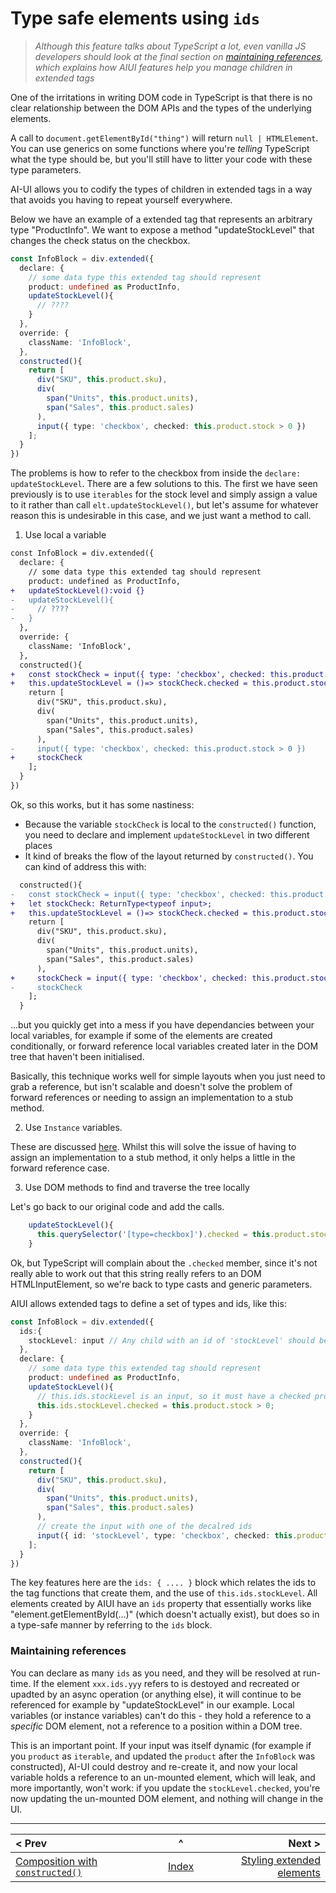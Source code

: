 # Type safe elements using `ids`

> _Although this feature talks about TypeScript a lot, even vanilla JS developers should look at the final section on [maintaining references](#maintaining-references), which explains how AIUI features help you manage children in extended tags_

One of the irritations in writing DOM code in TypeScript is that there is no clear relationship between the DOM APIs and the types of the underlying elements.

A call to `document.getElementById("thing")` will return `null | HTMLElement`. You can use generics on some functions where you're _telling_ TypeScript what the type should be, but you'll still have to litter your code with these type parameters.

AI-UI allows you to codify the types of children in extended tags in a way that avoids you having to repeat yourself everywhere.

Below we have an example of a extended tag that represents an arbitrary type "ProductInfo". We want to expose a method "updateStockLevel" that changes the check status on the checkbox.

```typescript
const InfoBlock = div.extended({
  declare: {
    // some data type this extended tag should represent
    product: undefined as ProductInfo,
    updateStockLevel(){
      // ????
    }
  },
  override: {
    className: 'InfoBlock',
  },
  constructed(){
    return [
      div("SKU", this.product.sku),
      div(
        span("Units", this.product.units),
        span("Sales", this.product.sales)
      ),
      input({ type: 'checkbox', checked: this.product.stock > 0 })
    ];
  }
})

```

The problems is how to refer to the checkbox from inside the `declare: updateStockLevel`. There are a few solutions to this. The first we have seen previously is to use `iterables` for the stock level and simply assign a value to it rather than call `elt.updateStockLevel()`, but let's assume for whatever reason this is undesirable in this case, and we just want a method to call.

1. Use local a variable
```diff
const InfoBlock = div.extended({
  declare: {
    // some data type this extended tag should represent
    product: undefined as ProductInfo,
+   updateStockLevel():void {}
-   updateStockLevel(){
-     // ????
-   }
  },
  override: {
    className: 'InfoBlock',
  },
  constructed(){
+   const stockCheck = input({ type: 'checkbox', checked: this.product.stock > 0 });
+   this.updateStockLevel = ()=> stockCheck.checked = this.product.stock > 0;
    return [
      div("SKU", this.product.sku),
      div(
        span("Units", this.product.units),
        span("Sales", this.product.sales)
      ),
-     input({ type: 'checkbox', checked: this.product.stock > 0 })
+     stockCheck
    ];
  }
})
```
Ok, so this works, but it has some nastiness:
* Because the variable `stockCheck` is local to the `constructed()` function, you need to declare and implement `updateStockLevel` in two different places
* It kind of breaks the flow of the layout returned by `constructed()`. You can kind of address this with:
```diff
  constructed(){
-   const stockCheck = input({ type: 'checkbox', checked: this.product.stock > 0 });
+   let stockCheck: ReturnType<typeof input>;
+   this.updateStockLevel = ()=> stockCheck.checked = this.product.stock > 0;
    return [
      div("SKU", this.product.sku),
      div(
        span("Units", this.product.units),
        span("Sales", this.product.sales)
      ),
+     stockCheck = input({ type: 'checkbox', checked: this.product.stock > 0 })
-     stockCheck
    ];
  }
```
...but you quickly get into a mess if you have dependancies between your local variables, for example if some of the elements are created conditionally, or forward reference local variables created later in the DOM tree that haven't been initialised.

Basically, this technique works well for simple layouts when you just need to grab a reference, but isn't scalable and doesn't solve the problem of forward references or needing to assign an implementation to a stub method.

2. Use `Instance` variables.

These are discussed [here](./instance.md). Whilst this will solve the issue of having to assign an implementation to a stub method, it only helps a little in the forward reference case.

3. Use DOM methods to find and traverse the tree locally

Let's go back to our original code and add the calls.

```typescript
    updateStockLevel(){
      this.querySelector('[type=checkbox]').checked = this.product.stock > 0;
    }
```
Ok, but TypeScript will complain about the `.checked` member, since it's not really able to work out that this string really refers to an DOM HTMLInputElement, so we're back to type casts and generic parameters.

AIUI allows extended tags to define a set of types and ids, like this:

```typescript
const InfoBlock = div.extended({
  ids:{
    stockLevel: input // Any child with an id of 'stockLevel' should be an input
  },
  declare: {
    // some data type this extended tag should represent
    product: undefined as ProductInfo,
    updateStockLevel(){
      // this.ids.stockLevel is an input, so it must have a checked property
      this.ids.stockLevel.checked = this.product.stock > 0;
    }
  },
  override: {
    className: 'InfoBlock',
  },
  constructed(){
    return [
      div("SKU", this.product.sku),
      div(
        span("Units", this.product.units),
        span("Sales", this.product.sales)
      ),
      // create the input with one of the decalred ids
      input({ id: 'stockLevel', type: 'checkbox', checked: this.product.stock > 0 })
    ];
  }
})
```

The key features here are the `ids: { .... }` block which relates the ids to the tag functions that create them, and the use of `this.ids.stockLevel`. All elements created by AIUI have an `ids` property that essentially works like "element.getElementById(...)" (which doesn't actually exist), but does so in a type-safe manner by referring to the `ids` block.

### Maintaining references

You can declare as many `ids` as you need, and they will be resolved at run-time. If the element `xxx.ids.yyy` refers to is destoyed and recreated or upadted by an async operation (or anything else), it will continue to be referenced for example by "updateStockLevel" in our example. Local variables (or instance variables) can't do this - they hold a reference to a _specific_ DOM element, not a reference to a position within a DOM tree.

This is an important point. If your input was itself dynamic (for example if you `product` as `iterable`, and updated the `product` after the `InfoBlock` was constructed), AI-UI could destroy and re-create it, and now your local variable holds a reference to an un-mounted element, which will leak, and more importantly, won't work: if you update the `stockLevel.checked`, you're now updating the un-mounted DOM element, and nothing will change in the UI.
____

| < Prev | ^ |  Next > |
|:-------|:-:|--------:|
| [Composition with `constructed()`](./constructed.md) | [Index](./index.md) | [Styling extended elements](./styles.md) |

